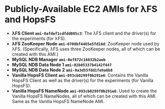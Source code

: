 # Publicly-Available EC2 AMIs for λFS and HopsFS
- **λFS Client `ami-0afdef1cdfdd085c3`**: The λFS client and the driver(s) for the experiments (for λFS).
- **λFS ZooKeeper Node `ami-0700bf4465e5fd16d`**: ZooKeeper node used by λFS. (Specifically, λFS uses three ZooKeeper nodes, all of which can be created with this AMI.)
- **MySQL NDB Manager `ami-0ef872c16032b2aeb`**
- **MySQL NDB Data Node 1 `ami-02b05337b4142f447`**
- **MySQL NDB Data Node 2 `ami-0a3d55fdd1fe9a6b8`**
- **Vanilla HopsFS Client `ami-093cb0299f0b291e6`**: Contains the Vanilla HopsFS Client as well as the driver(s) for the experiments (for Vanilla HopsFS).
- **Vanilla HopsFS NameNode `ami-093cb0299f0b291e6`**: Used to create the Vanilla HopsFS NameNodes, all of which can be created with this AMI. Same as the Vanilla HopsFS NameNode AMI.